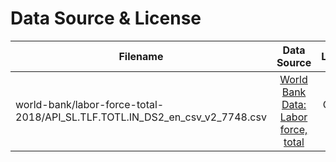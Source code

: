# Data Source & License
| Filename   |      Data Source      |  License |
|----------|:-------------:|------:|
| world-bank/labor-force-total-2018/API_SL.TLF.TOTL.IN_DS2_en_csv_v2_7748.csv |  [World Bank Data: Labor force, total](https://data.worldbank.org/indicator/SL.TLF.TOTL.IN) | CC BY-4.0 |
